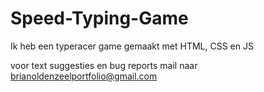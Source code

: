 # Speed-Typing-Game

Ik heb een typeracer game gemaakt met HTML, CSS en JS

voor text suggesties en bug reports mail naar brianoldenzeelportfolio@gmail.com
